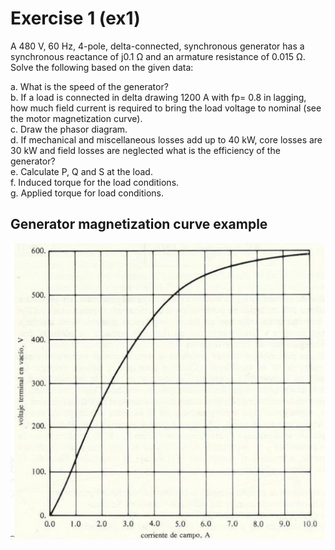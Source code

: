 # Exercise 1 (ex1)

A 480 V, 60 Hz, 4-pole, delta-connected, synchronous generator has a synchronous reactance of j0.1 Ω and an
armature resistance of 0.015 Ω. Solve the following based on the given data:

a. What is the speed of the generator?\
b. If a load is connected in delta drawing 1200 A with fp= 0.8 in lagging, how much field current is required to
   bring the load voltage to nominal (see the motor magnetization curve).\
c. Draw the phasor diagram.\
d. If mechanical and miscellaneous losses add up to 40 kW, core losses are 30 kW and field losses are neglected
   what is the efficiency of the generator?\
e. Calculate P, Q and S at the load.\
f. Induced torque for the load conditions.\
g. Applied torque for load conditions.


## Generator magnetization curve example

<img src="images/mag_curve.png" alt="Generator's magnetization curve" width="545" height="auto"/>
